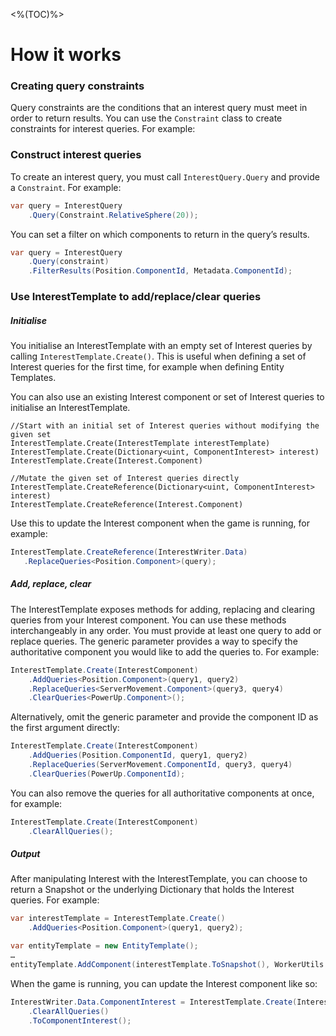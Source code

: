 <%(TOC)%>
# How it works



### Creating query constraints
Query constraints are the conditions that an interest query must meet in order to return results. You can use the `Constraint` class to create constraints for interest queries. For example:

### Construct interest queries

To create an interest query, you must call `InterestQuery.Query` and provide a `Constraint`. For example:

```csharp
var query = InterestQuery
    .Query(Constraint.RelativeSphere(20));
```

You can set a filter on which components to return in the query’s results.

```csharp
var query = InterestQuery
    .Query(constraint)
    .FilterResults(Position.ComponentId, Metadata.ComponentId);
```

### Use InterestTemplate to add/replace/clear queries

##### Initialise

You initialise an InterestTemplate with an empty set of Interest queries by calling `InterestTemplate.Create()`. This is useful when defining a set of Interest queries for the first time, for example when defining Entity Templates.

You can also use an existing Interest component or set of Interest queries to initialise an InterestTemplate.

```charp
//Start with an initial set of Interest queries without modifying the given set
InterestTemplate.Create(InterestTemplate interestTemplate)
InterestTemplate.Create(Dictionary<uint, ComponentInterest> interest)
InterestTemplate.Create(Interest.Component)

//Mutate the given set of Interest queries directly
InterestTemplate.CreateReference(Dictionary<uint, ComponentInterest> interest)
InterestTemplate.CreateReference(Interest.Component)
```

Use this to update the Interest component when the game is running, for example:

```csharp
InterestTemplate.CreateReference(InterestWriter.Data)
   .ReplaceQueries<Position.Component>(query);
```

##### Add, replace, clear

The InterestTemplate exposes methods for adding, replacing and clearing queries from your Interest component. You can use these methods interchangeably in any order. You must provide at least one query to add or replace queries. The generic parameter provides a way to specify the authoritative component you would like to add the queries to. For example:

```csharp
InterestTemplate.Create(InterestComponent)
    .AddQueries<Position.Component>(query1, query2)
    .ReplaceQueries<ServerMovement.Component>(query3, query4)
    .ClearQueries<PowerUp.Component>();
```

Alternatively, omit the generic parameter and provide the component ID as the first argument directly:

```csharp
InterestTemplate.Create(InterestComponent)
    .AddQueries(Position.ComponentId, query1, query2)
    .ReplaceQueries(ServerMovement.ComponentId, query3, query4)
    .ClearQueries(PowerUp.ComponentId);
```

You can also remove the queries for all authoritative components at once, for example:

```csharp
InterestTemplate.Create(InterestComponent)
    .ClearAllQueries();
```

##### Output

After manipulating Interest with the InterestTemplate, you can choose to return a Snapshot or the underlying Dictionary that holds the Interest queries. For example:

```csharp
var interestTemplate = InterestTemplate.Create()
    .AddQueries<Position.Component>(query1, query2);

var entityTemplate = new EntityTemplate();
…
entityTemplate.AddComponent(interestTemplate.ToSnapshot(), WorkerUtils.UnityGameLogic);
```

When the game is running, you can update the Interest component like so:

```csharp
InterestWriter.Data.ComponentInterest = InterestTemplate.Create(InterestWriter.Data)
    .ClearAllQueries()
    .ToComponentInterest();
```
